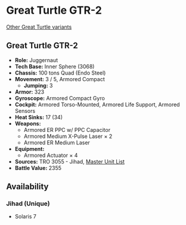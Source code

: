 # Great Turtle GTR-2

[Other Great Turtle variants](../great_turtle.md)

## Great Turtle GTR-2
- **Role:** Juggernaut
- **Tech Base:** Inner Sphere (3068)
- **Chassis:** 100 tons Quad (Endo Steel)
- **Movement:** 3 / 5, Armored Compact
  - **Jumping:** 3
- **Armor:** 323
- **Gyroscope:** Armored Compact Gyro
- **Cockpit:** Armored Torso-Mounted, Armored Life Support, Armored Sensors
- **Heat Sinks:** 17 (34)
- **Weapons:**
  - Armored ER PPC w/ PPC Capacitor
  - Armored Medium X-Pulse Laser × 2
  - Armored ER Medium Laser
- **Equipment:**
  - Armored Actuator × 4
- **Sources:** TRO 3055 - Jihad, [Master Unit List](http://masterunitlist.info/Unit/Details/1282/great-turtle-gtr-2)
- **Battle Value:** 2355

## Availability

### Jihad (Unique)
- Solaris 7

